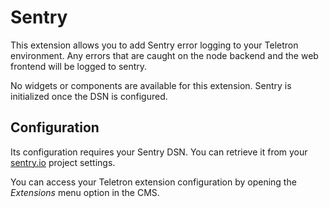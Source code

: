 # Sentry

This extension allows you to add Sentry error logging to your Teletron environment. Any errors
that are caught on the node backend and the web frontend will be logged to sentry.

No widgets or components are available for this extension. Sentry is initialized once the DSN is configured.

## Configuration

Its configuration requires your Sentry DSN. You can retrieve it from your [sentry.io](https://sentry.io)
project settings.

You can access your Teletron extension configuration by opening the _Extensions_ menu option in the CMS.
